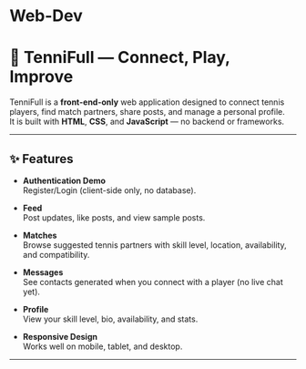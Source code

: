 # Web-Dev
# 🎾 TenniFull — Connect, Play, Improve

TenniFull is a **front-end-only** web application designed to connect tennis players, find match partners, share posts, and manage a personal profile.  
It is built with **HTML**, **CSS**, and **JavaScript** — no backend or frameworks.

---

## ✨ Features

- **Authentication Demo**  
  Register/Login (client-side only, no database).

- **Feed**  
  Post updates, like posts, and view sample posts.

- **Matches**  
  Browse suggested tennis partners with skill level, location, availability, and compatibility.

- **Messages**  
  See contacts generated when you connect with a player (no live chat yet).

- **Profile**  
  View your skill level, bio, availability, and stats.

- **Responsive Design**  
  Works well on mobile, tablet, and desktop.

---


